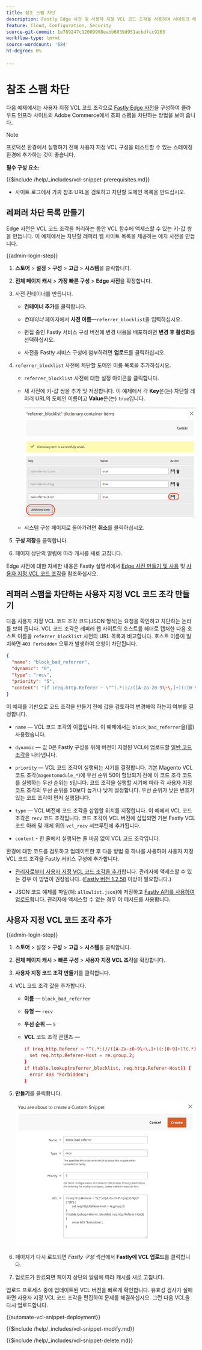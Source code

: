 ```yaml
---
title: 참조 스팸 차단
description: Fastly Edge 사전 및 사용자 지정 VCL 코드 조각을 사용하여 사이트의 레퍼러 스팸을 차단합니다.
feature: Cloud, Configuration, Security
source-git-commit: 1e789247c12009908eabb6039d951acbdfcc9263
workflow-type: tm+mt
source-wordcount: '684'
ht-degree: 0%

---
```


# 참조 스팸 차단

다음 예제에서는 사용자 지정 VCL 코드 조각으로 [Fastly Edge 사전](https://docs.fastly.com/guides/edge-dictionaries/working-with-dictionaries-using-the-api)을 구성하여 클라우드 인프라 사이트의 Adobe Commerce에서 조회 스팸을 차단하는 방법을 보여 줍니다.

>[!NOTE]
>
>프로덕션 환경에서 실행하기 전에 사용자 지정 VCL 구성을 테스트할 수 있는 스테이징 환경에 추가하는 것이 좋습니다.

**필수 구성 요소:**

{{$include /help/_includes/vcl-snippet-prerequisites.md}}

- 사이트 로그에서 가짜 참조 URL을 검토하고 차단할 도메인 목록을 만드십시오.

## 레퍼러 차단 목록 만들기

Edge 사전은 VCL 코드 조각을 처리하는 동안 VCL 함수에 액세스할 수 있는 키-값 쌍을 만듭니다. 이 예제에서는 차단할 레퍼러 웹 사이트 목록을 제공하는 에지 사전을 만듭니다.

{{admin-login-step}}

1. **스토어** > **설정** > **구성** > **고급** > **시스템**&#x200B;을 클릭합니다.

1. **전체 페이지 캐시** > **가장 빠른 구성** > **Edge 사전**&#x200B;을 확장합니다.

1. 사전 컨테이너를 만듭니다.

   - **컨테이너 추가**&#x200B;를 클릭합니다.

   - *컨테이너* 페이지에서 **사전 이름**—`referrer_blocklist`을 입력하십시오.

   - 편집 중인 Fastly 서비스 구성 버전에 변경 내용을 배포하려면 **변경 후 활성화**&#x200B;를 선택하십시오.

   - 사전을 Fastly 서비스 구성에 첨부하려면 **업로드**&#x200B;를 클릭하십시오.

1. `referrer_blocklist` 사전에 차단할 도메인 이름 목록을 추가하십시오.

   - `referrer_blocklist` 사전에 대한 설정 아이콘을 클릭합니다.

   - 새 사전에 키-값 쌍을 추가 및 저장합니다. 이 예제에서 각 **Key**&#x200B;은(는) 차단할 레퍼러 URL의 도메인 이름이고 **Value**&#x200B;은(는) `true`입니다.

     ![잘못된 레퍼러 사전 항목 추가](../../assets/cdn/fastly-referrer-blocklist-dictionary.png)

   - 시스템 구성 페이지로 돌아가려면 **취소**&#x200B;를 클릭하십시오.

1. **구성 저장**&#x200B;을 클릭합니다.

1. 페이지 상단의 알림에 따라 캐시를 새로 고칩니다.

Edge 사전에 대한 자세한 내용은 Fastly 설명서에서 [Edge 사전 만들기 및 사용](https://docs.fastly.com/guides/edge-dictionaries/working-with-dictionaries-using-the-api) 및 [사용자 지정 VCL 코드 조각](https://docs.fastly.com/guides/edge-dictionaries/working-with-dictionaries-using-the-api#custom-vcl-examples)을 참조하십시오.

## 레퍼러 스팸을 차단하는 사용자 지정 VCL 코드 조각 만들기

다음 사용자 지정 VCL 코드 조각 코드(JSON 형식)는 요청을 확인하고 차단하는 논리를 보여 줍니다. VCL 코드 조각은 레퍼러 웹 사이트의 호스트를 헤더로 캡처한 다음 호스트 이름을 `referrer_blocklist` 사전의 URL 목록과 비교합니다. 호스트 이름이 일치하면 `403 Forbidden` 오류가 발생하여 요청이 차단됩니다.

```json
{
  "name": "block_bad_referrer",
  "dynamic": "0",
  "type": "recv",
  "priority": "5",
  "content": "if (req.http.Referer ~ \"^(.*:)//([A-Za-z0-9\-\.]+)(:[0-9]+)?(.*)$\") {set req.http.Referer-Host = re.group.2;}if (table.lookup(referrer_blocklist, req.http.Referer-Host)) {error 403 \"Forbidden\";}"
}
```

이 예제를 기반으로 코드 조각을 만들기 전에 값을 검토하여 변경해야 하는지 여부를 결정합니다.

- `name` — VCL 코드 조각의 이름입니다. 이 예제에서는 `block_bad_referrer`을(를) 사용했습니다.

- `dynamic` — 값 0은 Fastly 구성을 위해 버전이 지정된 VCL에 업로드할 [일반 코드 조각](https://docs.fastly.com/en/guides/using-regular-vcl-snippets)을 나타냅니다.

- `priority` — VCL 코드 조각이 실행되는 시기를 결정합니다. 기본 Magento VCL 코드 조각(`magentomodule_*`)에 우선 순위 50이 할당되기 전에 이 코드 조각 코드를 실행하는 우선 순위는 `5`입니다. 코드 조각을 실행할 시기에 따라 각 사용자 지정 코드 조각의 우선 순위를 50보다 높거나 낮게 설정합니다. 우선 순위가 낮은 번호가 있는 코드 조각이 먼저 실행됩니다.

- `type` — VCL 버전에 코드 조각을 삽입할 위치를 지정합니다. 이 예에서 VCL 코드 조각은 `recv` 코드 조각입니다. 코드 조각이 VCL 버전에 삽입되면 기본 Fastly VCL 코드 아래 및 개체 위의 `vcl_recv` 서브루틴에 추가됩니다.

- `content` - 한 줄에서 실행되는 줄 바꿈 없이 VCL 코드 조각입니다.

환경에 대한 코드를 검토하고 업데이트한 후 다음 방법 중 하나를 사용하여 사용자 지정 VCL 코드 조각을 Fastly 서비스 구성에 추가합니다.

- [관리자로부터 사용자 지정 VCL 코드 조각을 추가](#add-the-custom-vcl-snippet)합니다. 관리자에 액세스할 수 있는 경우 이 방법이 권장됩니다. ([Fastly 버전 1.2.58](fastly-configuration.md#upgrade) 이상이 필요합니다.)

- JSON 코드 예제를 파일(예: `allowlist.json`)에 저장하고 [Fastly API를 사용하여 업로드](fastly-vcl-custom-snippets.md#manage-custom-vcl-snippets-using-the-api)합니다. 관리자에 액세스할 수 없는 경우 이 메서드를 사용합니다.

## 사용자 지정 VCL 코드 조각 추가

{{admin-login-step}}

1. **스토어** > 설정 > **구성** > **고급** > **시스템**&#x200B;을 클릭합니다.

1. **전체 페이지 캐시** > **빠른 구성** > **사용자 지정 VCL 조각**&#x200B;을 확장합니다.

1. **사용자 지정 코드 조각 만들기**&#x200B;를 클릭합니다.

1. VCL 코드 조각 값을 추가합니다.

   - **이름** — `block_bad_referrer`

   - **유형** — `recv`

   - **우선 순위** — `5`

   - **VCL** 코드 조각 콘텐츠 —

     ```conf
     if (req.http.Referer ~ "^(.*:)//([A-Za-z0-9\-\.]+)(:[0-9]+)?(.*)$") {
       set req.http.Referer-Host = re.group.2;  
     }
     if (table.lookup(referrer_blocklist, req.http.Referer-Host)) {
       error 403 "Forbidden";
     }
     ```

1. **만들기**&#x200B;를 클릭합니다.

   ![사용자 지정 레퍼러 블록 VCL 코드 조각 만들기](/help/assets/cdn/fastly-create-referrer-block-snippet.png)

1. 페이지가 다시 로드되면 *Fastly 구성* 섹션에서 **Fastly에 VCL 업로드**&#x200B;를 클릭합니다.

1. 업로드가 완료되면 페이지 상단의 알림에 따라 캐시를 새로 고칩니다.

업로드 프로세스 중에 업데이트된 VCL 버전을 빠르게 확인합니다. 유효성 검사가 실패하면 사용자 지정 VCL 코드 조각을 편집하여 문제를 해결하십시오. 그런 다음 VCL을 다시 업로드합니다.

{{automate-vcl-snippet-deployment}}

{{$include /help/_includes/vcl-snippet-modify.md}}

{{$include /help/_includes/vcl-snippet-delete.md}}
